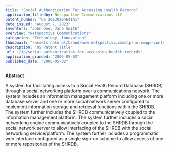 ```yaml
---
title: "Social Authentication For Accessing Health Records"
application_filledby: Netspactive Communications LLC
patent_number: "US 20130204641A1"
date_issued: "August 7, 2023"
inventors: "John Doe, Jane Smith"
overview: "Netspective Communications"
categories: "Technology, Innovation"
thumbnail: "/assets-natural/brand/www.netspective.com/ip/no-image-content.jpg"
description: "US Patent Title"
url: "/ip/social-authentication-for-accessing-health-records"
application_granded: "2006-05-02"
published_date: "2006-05-02"
---
```

**Abstract**

A system for facilitating access to a Social Heath Record Database (SHRDB) through a social networking platform over a communications network. The system includes an information management platform including one or more database server and one or more social network server configured to implement information storage and retrieval functions within the SHRDB. The system further includes the SHRDB communicatively coupled to the information management platform. The system further includes a social networking engine communicatively coupled to the SHRDB through the social network server to allow interfacing of the SHRDB with the social networking service/platform. The system further includes a programmatic web interface configured as a single sign-on scheme to allow access of one or more repositories of the SHRDB.